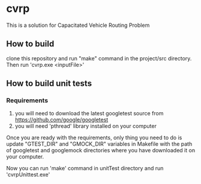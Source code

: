 # cvrp
This is a solution for Capacitated Vehicle Routing Problem

## How to build
clone this repository and run "make" command in the project/src directory.
Then run 'cvrp.exe \<inputFile\>'

## How to build unit tests

### Requirements
1. you will need to download the latest googletest source from https://github.com/google/googletest
2. you will need 'pthread' library installed on your computer

Once you are ready with the requirements, only thing you need to do is update "GTEST_DIR" and "GMOCK_DIR" variables in Makefile with the path of googletest and googlemock directories where you have downloaded it on your computer.

Now you can run 'make' command in unitTest directory and run 'cvrpUnittest.exe'